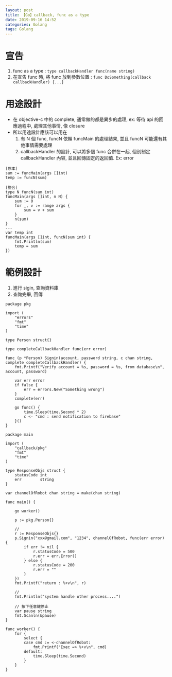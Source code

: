 ```yaml
---
layout: post
title: 【Go】callback, func as a type
date: 2019-09-16 14:52
categories: Golang
tags: Golang
---
```

# 宣告
1. func as a type : `type callbackHandler func(name string)`
2. 在宣告 func 時, 將 func 放到參數位置 : `func DoSomething(callback callbackHandler) {...}`

# 用途設計
- 在 objective-c 中的 complete, 通常做的都是異步的處理, ex: 等待 api 的回應過程中, 處理其他事情, 像 closure
- 所以用途設計應該可以用在
	1. 有 N 個 func, funcN 依賴 funcMain 的處理結果, 並且 funcN 可能還有其他事情需要處理
	2. callbackHandler 的設計, 可以將多個 func 合併在一起, 個別制定 callbackHandler 內容, 並且回傳固定的返回值. Ex: error

```
[原本]
sum := funcMain(args []int)
temp := funcN(sum)

[整合]
type N funcN(sum int)
funcMain(args []int, n N) {
	sum := 0
	for _, v := range args {
		sum = v + sum
	}
	n(sum)
}
---
var temp int
funcMain(args []int, funcN(sum int) {
	fmt.Println(sum)
	temp = sum
})
```
<!--more-->

# 範例設計
1. 進行 sigin, 查詢資料庫
2. 查詢完畢, 回傳

```pkg
package pkg

import (
	"errors"
	"fmt"
	"time"
)

type Person struct{}

type completeCallbackHandler func(err error)

func (p *Person) Signin(account, password string, c chan string, complete completeCallbackHandler) {
	fmt.Printf("Verify account = %s, password = %s, from database\n", account, password)

	var err error
	if false {
		err = errors.New("Something wrong")
	}
	complete(err)

	go func() {
		time.Sleep(time.Second * 2)
		c <- "cmd : send notification to firebase"
	}()
}
```

```main
package main

import (
	"callback/pkg"
	"fmt"
	"time"
)

type ResponseObjs struct {
	statusCode int
	err        string
}

var channelOfRobot chan string = make(chan string)

func main() {

	go worker()

	p := pkg.Person{}

	//
	r := ResponseObjs{}
	p.Signin("xxx@gmail.com", "1234", channelOfRobot, func(err error) {
		if err != nil {
			r.statusCode = 500
			r.err = err.Error()
		} else {
			r.statusCode = 200
			r.err = ""
		}
	})
	fmt.Printf("return : %+v\n", r)

	//
	fmt.Println("system handle other process....")

	// 按下任意鍵停止
	var pause string
	fmt.Scanln(&pause)
}

func worker() {
	for {
		select {
		case cmd := <-channelOfRobot:
			fmt.Printf("Exec => %+v\n", cmd)
		default:
			time.Sleep(time.Second)
		}
	}
}
```